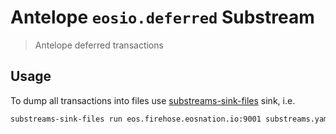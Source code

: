 # Antelope `eosio.deferred` Substream

> Antelope deferred transactions

## Usage

To dump all transactions into files use [substreams-sink-files](https://github.com/streamingfast/substreams-sink-files) sink, i.e.
```bash
substreams-sink-files run eos.firehose.eosnation.io:9001 substreams.yaml csv_out ./data 328_000_000:328_620_000 --encoder=lines -c=10000
```